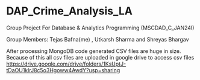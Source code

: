 # DAP_Crime_Analysis_LA

Group Project For Database & Analytics Programming (MSCDAD_C_JAN24I)

Group Members: Tejas Bafna(me) , Utkarsh Sharma and Shreyas Bhargav 


After processing MongoDB code generated CSV files are huge in size. Because of this all csv files are uploaded in google drive to access csv files
https://drive.google.com/drive/folders/1KsUptJ-tDaOU1klrJ8c5o3Hgoww4AwdY?usp=sharing
